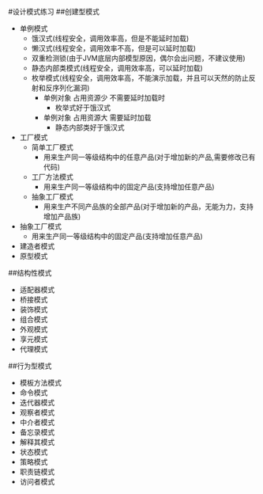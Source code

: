 #设计模式练习
##创建型模式
* 单例模式
   * 饿汉式(线程安全，调用效率高，但是不能延时加载)
   * 懒汉式(线程安全，调用效率不高，但是可以延时加载)
   * 双重检测锁(由于JVM底层内部模型原因，偶尔会出问题，不建议使用)
   * 静态内部类模式(线程安全，调用效率高，可以延时加载)
   * 枚举模式(线程安全，调用效率高，不能演示加载，并且可以天然的防止反射和反序列化漏洞)
     * 单例对象 占用资源少 不需要延时加载时
        * 枚举式好于饿汉式
     * 单例对象 占用资源大 需要延时加载
        * 静态内部类好于饿汉式
* 工厂模式 
   * 简单工厂模式
     * 用来生产同一等级结构中的任意产品(对于增加新的产品,需要修改已有代码) 
   * 工厂方法模式
     * 用来生产同一等级结构中的固定产品(支持增加任意产品)
   * 抽象工厂模式
     * 用来生产不同产品族的全部产品(对于增加新的产品，无能为力，支持增加产品族)
* 抽象工厂模式 
   * 用来生产同一等级结构中的固定产品(支持增加任意产品)
* 建造者模式 
* 原型模式

##结构性模式
* 适配器模式 
* 桥接模式 
* 装饰模式 
* 组合模式 
* 外观模式 
* 享元模式 
* 代理模式

##行为型模式
* 模板方法模式 
* 命令模式 
* 迭代器模式 
* 观察者模式 
* 中介者模式 
* 备忘录模式
* 解释其模式  
* 状态模式 
* 策略模式 
* 职责链模式 
* 访问者模式